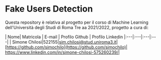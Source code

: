 # Fake Users Detection
Questa repository è relativa al progetto per il corso di Machine Learning dell'Università degli Studi di Roma Tre aa 2021/2022, progetto a cura di:

| Nome| Matricola | E-mail | Profilo Github | Profilo Linkedin
|:---|:---|:---|:---|
| Simone Chilosi|522155|sim.chilosi@stud.uniroma3.it|[https://github.com/simochilo](https://github.com/simochilo)| https://www.linkedin.com/in/simone-chilosi-575260239/|
